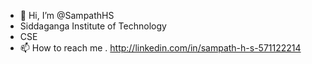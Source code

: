 - 👋 Hi, I’m @SampathHS
- Siddaganga Institute of Technology
- CSE
- 📫 How to reach me . http://linkedin.com/in/sampath-h-s-571122214

<!---
SampathHS/SampathHS is a ✨ special ✨ repository because its `README.md` (this file) appears on your GitHub profile.
You can click the Preview link to take a look at your changes.
--->
